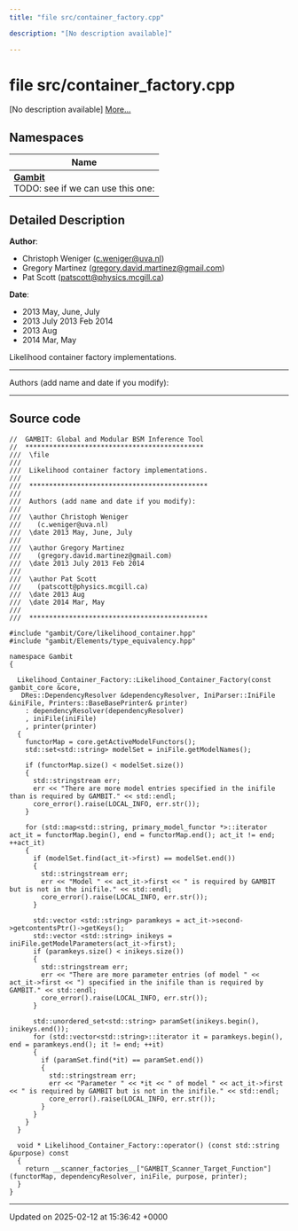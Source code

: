 ```yaml
---
title: "file src/container_factory.cpp"

description: "[No description available]"

---
```


# file src/container_factory.cpp

[No description available] [More...](#detailed-description)

## Namespaces

| Name           |
| -------------- |
| **[Gambit](/documentation/code/namespaces/namespacegambit/)** <br>TODO: see if we can use this one:  |

## Detailed Description


**Author**: 

  * Christoph Weniger ([c.weniger@uva.nl](mailto:c.weniger@uva.nl)) 
  * Gregory Martinez ([gregory.david.martinez@gmail.com](mailto:gregory.david.martinez@gmail.com)) 
  * Pat Scott ([patscott@physics.mcgill.ca](mailto:patscott@physics.mcgill.ca)) 


**Date**: 

  * 2013 May, June, July
  * 2013 July 2013 Feb 2014
  * 2013 Aug 
  * 2014 Mar, May


Likelihood container factory implementations.



------------------

Authors (add name and date if you modify):



------------------




## Source code

```
//  GAMBIT: Global and Modular BSM Inference Tool
//  *********************************************
///  \file
///
///  Likelihood container factory implementations.
///
///  *********************************************
///
///  Authors (add name and date if you modify):
///
///  \author Christoph Weniger
///    (c.weniger@uva.nl)
///  \date 2013 May, June, July
///
///  \author Gregory Martinez
///    (gregory.david.martinez@gmail.com)
///  \date 2013 July 2013 Feb 2014
///
///  \author Pat Scott
///    (patscott@physics.mcgill.ca)
///  \date 2013 Aug
///  \date 2014 Mar, May
///
///  *********************************************

#include "gambit/Core/likelihood_container.hpp"
#include "gambit/Elements/type_equivalency.hpp"

namespace Gambit
{

  Likelihood_Container_Factory::Likelihood_Container_Factory(const gambit_core &core,
   DRes::DependencyResolver &dependencyResolver, IniParser::IniFile &iniFile, Printers::BaseBasePrinter& printer)
    : dependencyResolver(dependencyResolver)
    , iniFile(iniFile)
    , printer(printer)
  {
    functorMap = core.getActiveModelFunctors();
    std::set<std::string> modelSet = iniFile.getModelNames();

    if (functorMap.size() < modelSet.size())
    {
      std::stringstream err;
      err << "There are more model entries specified in the inifile than is required by GAMBIT." << std::endl;
      core_error().raise(LOCAL_INFO, err.str());
    }

    for (std::map<std::string, primary_model_functor *>::iterator act_it = functorMap.begin(), end = functorMap.end(); act_it != end; ++act_it)
    {
      if (modelSet.find(act_it->first) == modelSet.end())
      {
        std::stringstream err;
        err << "Model " << act_it->first << " is required by GAMBIT but is not in the inifile." << std::endl;
        core_error().raise(LOCAL_INFO, err.str());
      }

      std::vector <std::string> paramkeys = act_it->second->getcontentsPtr()->getKeys();
      std::vector <std::string> inikeys = iniFile.getModelParameters(act_it->first);
      if (paramkeys.size() < inikeys.size())
      {
        std::stringstream err;
        err << "There are more parameter entries (of model " << act_it->first << ") specified in the inifile than is required by GAMBIT." << std::endl;
        core_error().raise(LOCAL_INFO, err.str());
      }

      std::unordered_set<std::string> paramSet(inikeys.begin(), inikeys.end());
      for (std::vector<std::string>::iterator it = paramkeys.begin(), end = paramkeys.end(); it != end; ++it)
      {
        if (paramSet.find(*it) == paramSet.end())
        {
          std::stringstream err;
          err << "Parameter " << *it << " of model " << act_it->first << " is required by GAMBIT but is not in the inifile." << std::endl;
          core_error().raise(LOCAL_INFO, err.str());
        }
      }
    }
  }

  void * Likelihood_Container_Factory::operator() (const std::string &purpose) const
  {
    return __scanner_factories__["GAMBIT_Scanner_Target_Function"](functorMap, dependencyResolver, iniFile, purpose, printer);
  }
}
```


-------------------------------

Updated on 2025-02-12 at 15:36:42 +0000
